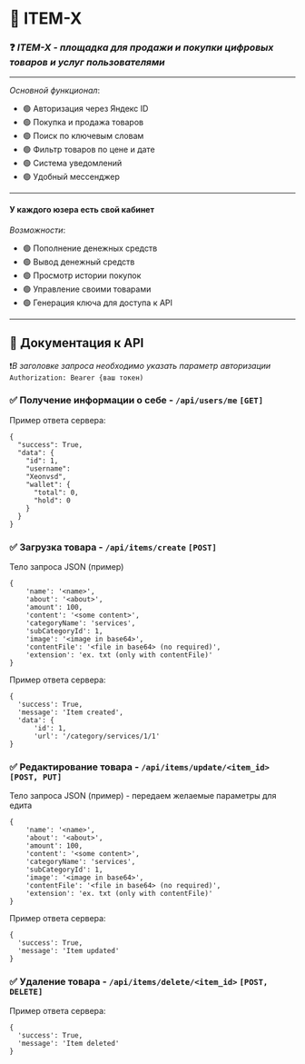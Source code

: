 # 🚀 ITEM-X
### ❓ *ITEM-X - площадка для продажи и покупки цифровых товаров и услуг пользователями*

***

*Основной функционал*:
- 🟢 Авторизация через Яндекс ID
- 🟢 Покупка и продажа товаров
- 🟢 Поиск по ключевым словам
- 🟢 Фильтр товаров по цене и дате
- 🟢 Система уведомлений
- 🟢 Удобный мессенджер

***
#### У каждого юзера есть свой кабинет

*Возможности*:
- 🟢 Пополнение денежных средств
- 🟢 Вывод денежный средств
- 🟢 Просмотр истории покупок
- 🟢 Управление своими товарами
- 🟢 Генерация ключа для доступа к API

***

## 📖 Документация к API

❗️*В заголовке запроса необходимо указать параметр авторизации*
```Authorization: Bearer {ваш токен)```

### ✅ Получение информации о себе - ```/api/users/me``` ```[GET]```
Пример ответа сервера:
```
{
  "success": True,
  "data": {
    "id": 1,
    "username":
    "Xeonvsd",
    "wallet": {
      "total": 0,
      "hold": 0
    }
  }
}
```

### ✅ Загрузка товара - ```/api/items/create``` ```[POST]```
Тело запроса JSON (пример)
```
{
    'name': '<name>',
    'about': '<about>',
    'amount': 100,
    'content': '<some content>',
    'categoryName': 'services',
    'subCategoryId': 1,
    'image': '<image in base64>',
    'contentFile': '<file in base64> (no required)',
    'extension': 'ex. txt (only with contentFile)'
}
```
Пример ответа сервера:
```
{
  'success': True,
  'message': 'Item created',
  'data': {
      'id': 1,
      'url': '/category/services/1/1'
}
```

### ✅ Редактирование товара - ```/api/items/update/<item_id>``` ```[POST, PUT]```
Тело запроса JSON (пример) - передаем желаемые параметры для едита
```
{
    'name': '<name>',
    'about': '<about>',
    'amount': 100,
    'content': '<some content>',
    'categoryName': 'services',
    'subCategoryId': 1,
    'image': '<image in base64>',
    'contentFile': '<file in base64> (no required)',
    'extension': 'ex. txt (only with contentFile)'
}
```
Пример ответа сервера:
```
{
  'success': True,
  'message': 'Item updated'
}
```

### ✅ Удаление товара - ```/api/items/delete/<item_id>``` ```[POST, DELETE]```
Пример ответа сервера:
```
{
  'success': True,
  'message': 'Item deleted'
}
```
